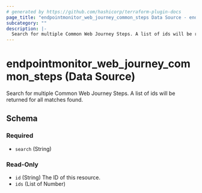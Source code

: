 ```yaml
---
# generated by https://github.com/hashicorp/terraform-plugin-docs
page_title: "endpointmonitor_web_journey_common_steps Data Source - endpointmonitor"
subcategory: ""
description: |-
  Search for multiple Common Web Journey Steps. A list of ids will be returned for all matches found.
---
```


# endpointmonitor_web_journey_common_steps (Data Source)

Search for multiple Common Web Journey Steps. A list of ids will be returned for all matches found.



<!-- schema generated by tfplugindocs -->
## Schema

### Required

- `search` (String)

### Read-Only

- `id` (String) The ID of this resource.
- `ids` (List of Number)


